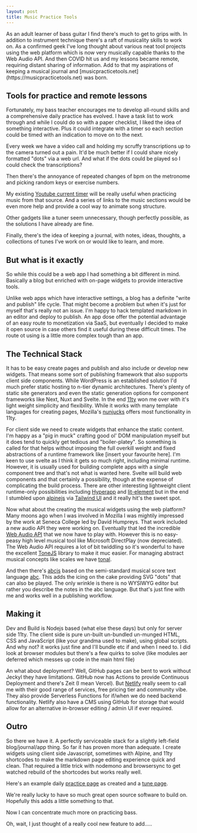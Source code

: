```yaml
---
layout: post
title: Music Practice Tools
---
```


<div class="message">
As an adult learner of bass guitar I find there's much to get to grips with. In addition to instrument technique there's a raft of musicality skills to work on. As a confirmed geek I've long thought about various neat tool projects using the web platform which is now very musically capable thanks to the Web Audio API. And then COVID hit us and my lessons became remote, requiring distant sharing of information. Add to that my aspirations of keeping a musical journal and [musicpracticetools.net](https://musicpracticetools.net) was born.
</div>

## Tools for practice and remote lessons

Fortunately, my bass teacher encourages me to develop all-round skills and a comprehensive daily practice has evolved. I have a task list to work through and while I could do so with a paper checklist, I liked the idea of something interactive. Plus it could integrate with a timer so each section could be timed with an indication to move on to the next.

Every week we have a video call and holding my scruffy transcriptions up to the camera turned out a pain. It'd be much better if I could share nicely formatted "dots" via a web url. And what if the dots could be played so I could check the transcriptions?

Then there's the annoyance of repeated changes of bpm on the metronome and picking random keys or exercise numbers.

My existing [Youtube current timer](https://github.com/music-practice-tools/youtube-current-time) will be really useful when practicing music from that source. And a series of links to the music sections would be even more help and provide a cool way to animate song structure.

Other gadgets like a tuner seem unnecessary, though perfectly possible, as the solutions I have already are fine.

Finally, there's the idea of keeping a journal, with notes, ideas, thoughts, a collections of tunes I've work on or would like to learn, and more.

## But what is it exactly

So while this could be a web app I had something a bit different in mind. Basically a blog but enriched with on-page widgets to provide interactive tools.

Unlike web apps which have interactive settings, a blog has a definite "write and publish" life cycle. That might become a problem but when it's just for myself that's really not an issue. I'm happy to hack templated markdown in an editor and deploy to publish. An app dose offer the potential advantage of an easy route to monetization via SaaS, but eventually I decided to make it open source in case others find it useful during these difficult times. The route ot using is a little more complex tough than an app.

## The Technical Stack

It has to be easy create pages and publish and also include or develop new widgets. That means some sort of publishing framework that also supports client side components. While WordPress is an established solution I'd much prefer static hosting to n-tier dynamic architectures. There's plenty of static site generators and even the static generation options for component frameworks like Next, Nuxt and Svelte. In the end [11ty](https://www.11ty.dev/) won me over with it's light weight simplicity and flexibility. While it works with many template languages for creating pages, Mozilla's [nunjucks](https://mozilla.github.io/nunjucks/) offers most functionality in 11ty.

For client side we need to create widgets that enhance the static content. I'm happy as a "pig in muck" crafting good ol' DOM manipulation myself but it does tend to quickly get tedious and "boiler-platey". So something is called for that helps without imposing the full overkill weight and fixed abstractions of a runtime framework like [insert your favourite here]. I'm keen to use svelte as I think it gets so much right, including minimal runtime. However, it is usually used for building complete apps with a single component tree and that's not what is wanted here. Svelte will build web components and that certainly a possibility, though at the expense of complicating the build process. There are other interesting lightweight client runtime-only possibilities including [Hyperapp](https://hyperapp.dev/) and [lit-element](https://lit-element.polymer-project.org/) but in the end I stumbled upon [alpinejs](https://github.com/alpinejs/alpine) via [Tailwind UI](https://tailwindui.com/) and it really hit's the sweet spot.

Now what about the creating the musical widgets using the web platform? Many moons ago when I was involved in Mozilla I was mightily impressed by the work at Seneca College led by David Humpreys. That work included a new audio API they were working on. Eventually that led the incredible [Web Audio API](https://developer.mozilla.org/en-US/docs/Web/API/Web_Audio_API) that we now have to play with. However this is no easy-peasy high level musical tool like Microsoft DirectPlay (now depreciated). The Web Audio API requires a lot of bit twiddling so it's wonderful to have the excellent [ToneJS](https://tonejs.github.io/) library to make it muc easier. For managing abstract musical concepts like scales we have [tonal](https://github.com/tonaljs/tonal).

And then there's [abcjs](https://paulrosen.github.io/abcjs/) based on the semi-standard musical score text language [abc](http://abcnotation.com/wiki/abc:standard:v2.1#first_and_second_repeats). This adds the icing on the cake providing SVG "dots" that can also be played. The only wrinkle is there is no WYSIWYG editor but rather you describe the notes in the abc language. But that's just fine with me and works well in a publishing workflow.

## Making it

Dev and Build is Nodejs based (what else these days) but only for server side 11ty. The client side is pure un-built un-bundled un-munged HTML, CSS and JavaScript (like your grandma used to make), using global scripts. And why not? it works just fine and I'll bundle etc if and when I need to. I did look at browser modules but there's a few quirks to solve (like modules aer deferred which messes up code in the main html file)

An what about deployment? Well, GitHub pages can be bent to work without Jeckyl they have limitations. GitHub now has Actions  to provide Continuous Deployment and there's Zeit (I mean Vercel). But [Netlify](https://www.netlify.com/) really seem to call me with their good range of services, free pricing tier and community vibe. They also provide Serverless Functions for if/when we do need backend functionality. Netlify also have a CMS using GitHub for storage that would allow for an alternative in-browser editing / admin UI if ever required.

## Outro

So there we have it. A perfectly serviceable stack for a slightly left-field blog/journal/app thing. So far it has  proven more than adequate. I create widgets using client side Javascript, sometimes with Alpine, and 11ty shortcodes to make the markdown page editing experience quick and clean. That required a little trick with nodemono and browsersync to get watched rebuild of the shortcodes but works really well. 

Here's an example daily [practice page](https://github.com/music-practice-tools/music-practice-tools/blob/7c5b1ad3ec845e859e543f5fabd786c39a16338c/pages/activities/daily.md) as created and a [tune page](https://github.com/music-practice-tools/music-practice-tools/blob/7c5b1ad3ec845e859e543f5fabd786c39a16338c/pages/tunes/the-thrill-is-gone.md).

We're really lucky to have so much great open source software to build on. Hopefully this adds a little something to that.

Now I can concentrate much more on practicing bass.

Oh, wait, I just thought of a really cool new feature to add.....
